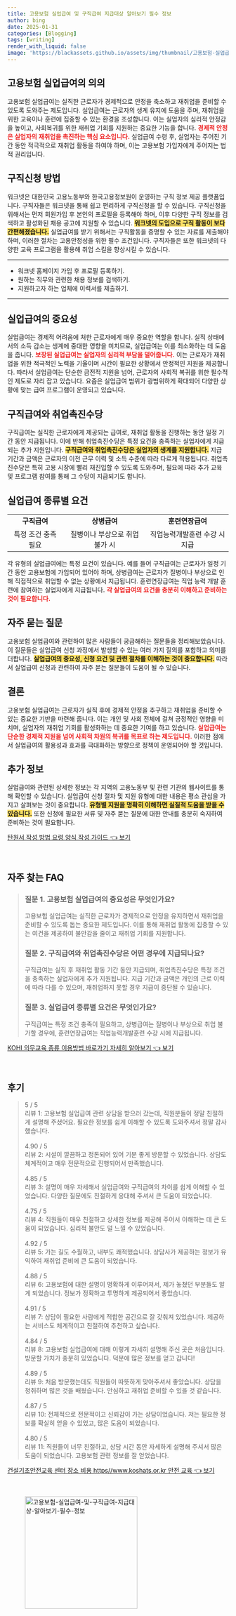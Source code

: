 ```yaml
---
title: 고용보험 실업급여 및 구직급여 지급대상 알아보기 필수 정보
author: bing
date: 2025-01-31
categories: [Blogging]
tags: [writing]
render_with_liquid: false
image: 'https://blackassets.github.io/assets/img/thumbnail/고용보험-실업급여-및-구직급여-지급대상-알아보기-필수-정보.webp'
---
```



<h2 id='고용보험_실업급여의_의의'>고용보험 실업급여의 의의</h2>

<p>고용보험 실업급여는 실직한 근로자가 경제적으로 안정을 축소하고 재취업을 준비할 수 있도록 도와주는 제도입니다. 실업급여는 근로자의 생계 유지에 도움을 주며, 재취업을 위한 교육이나 훈련에 집중할 수 있는 환경을 조성합니다. 이는 실업자의 심리적 안정감을 높이고, 사회복귀를 위한 재취업 기회를 지원하는 중요한 기능을 합니다. <b><span style="color: #ee2323;">경제적 안정은 실업자의 재취업을 촉진하는 핵심 요소입니다.</span></b> 실업급여 수령 후, 실업자는 주어진 기간 동안 적극적으로 재취업 활동을 하여야 하며, 이는 고용보험 가입자에게 주어지는 법적 권리입니다.</p>

<h2 id='구직신청_방법'>구직신청 방법</h2>

<p>워크넷은 대한민국 고용노동부와 한국고용정보원이 운영하는 구직 정보 제공 플랫폼입니다. 구직자들은 워크넷을 통해 쉽고 편리하게 구직신청을 할 수 있습니다. 구직신청을 위해서는 먼저 회원가입 후 본인의 프로필을 등록해야 하며, 이후 다양한 구직 정보를 검색하고 활성화된 채용 공고에 지원할 수 있습니다. <b><span style="background-color: #ffe066;">워크넷의 도입으로 구직 활동이 보다 간편해졌습니다.</span></b> 실업급여를 받기 위해서는 구직활동을 증명할 수 있는 자료를 제출해야 하며, 이러한 절차는 고용안정성을 위한 필수 조건입니다. 구직자들은 또한 워크넷의 다양한 교육 프로그램을 활용해 취업 스킬을 향상시킬 수 있습니다.</p>

<hr />

<ul>
    <li>워크넷 홈페이지 가입 후 프로필 등록하기.</li>
    <li>원하는 직무와 관련한 채용 정보를 검색하기.</li>
    <li>지원하고자 하는 업체에 이력서를 제출하기.</li>
</ul>

<hr />

<h2 id='실업급여의_중요성'>실업급여의 중요성</h2>

<p>실업급여는 경제적 어려움에 처한 근로자에게 매우 중요한 역할을 합니다. 실직 상태에서의 소득 감소는 생계에 중대한 영향을 미치므로, 실업급여는 이를 최소화하는 데 도움을 줍니다. <b><span style="color: #ee2323;">보장된 실업급여는 실업자의 심리적 부담을 덜어줍니다.</span></b> 이는 근로자가 재취업을 위한 적극적인 노력을 기울이며 시간이 필요한 상황에서 안정적인 지원을 제공합니다. 따라서 실업급여는 단순한 금전적 지원을 넘어, 근로자의 사회적 복귀를 위한 필수적인 제도로 자리 잡고 있습니다. 요즘은 실업급여 범위가 광범위하게 확대되어 다양한 상황에 맞는 급여 프로그램이 운영되고 있습니다.</p>

<h2 id='구직급여와_취업촉진수당'>구직급여와 취업촉진수당</h2>

<p>구직급여는 실직한 근로자에게 제공되는 급여로, 재취업 활동을 진행하는 동안 일정 기간 동안 지급됩니다. 이에 반해 취업촉진수당은 특정 요건을 충족하는 실업자에게 지급되는 추가 지원입니다. <b><span style="background-color: #ffe066;">구직급여와 취업촉진수당은 실업자의 생계를 지원합니다.</span></b> 지급 기간과 금액은 근로자의 이전 근무 이력 및 소득 수준에 따라 다르게 적용됩니다. 취업촉진수당은 특히 고용 시장에 빨리 재진입할 수 있도록 도와주며, 필요에 따라 추가 교육 및 프로그램 참여를 통해 그 수당이 지급되기도 합니다.</p>

<h2 id='실업급여_종류별_요건'>실업급여 종류별 요건</h2>

<table>
    <tr>
        <td style="text-align: center; height: 17px;"><b>구직급여</b></td>
        <td style="text-align: center; height: 17px;"><b>상병급여</b></td>
        <td style="text-align: center; height: 17px;"><b>훈련연장급여</b></td>
    </tr>
    <tr>
        <td style="text-align: center; height: 17px;">특정 조건 충족 필요</td>
        <td style="text-align: center; height: 17px;">질병이나 부상으로 취업 불가 시</td>
        <td style="text-align: center; height: 17px;">직업능력개발훈련 수강 시 지급</td>
    </tr>
</table>

<p>각 유형의 실업급여에는 특정 요건이 있습니다. 예를 들어 구직급여는 근로자가 일정 기간 동안 고용보험에 가입되어 있어야 하며, 상병급여는 근로자가 질병이나 부상으로 인해 직접적으로 취업할 수 없는 상황에서 지급됩니다. 훈련연장급여는 직업 능력 개발 훈련에 참여하는 실업자에게 지급됩니다. <b><span style="color: #ee2323;">각 실업급여의 요건을 충분히 이해하고 준비하는 것이 필요합니다.</span></b></p>

<h2 id='자주_묻는_질문'>자주 묻는 질문</h2>

<p>고용보험 실업급여와 관련하여 많은 사람들이 궁금해하는 질문들을 정리해보았습니다. 이 질문들은 실업급여 신청 과정에서 발생할 수 있는 여러 가지 질의를 포함하고 의미를 더합니다. <b><span style="background-color: #ffe066;">실업급여의 중요성, 신청 요건 및 관련 절차를 이해하는 것이 중요합니다.</span></b> 따라서 실업급여 신청과 관련하여 자주 묻는 질문들이 도움이 될 수 있습니다.</p>

<h2 id='결론'>결론</h2>

<p>고용보험 실업급여는 근로자가 실직 후에 경제적 안정을 추구하고 재취업을 준비할 수 있는 중요한 기반을 마련해 줍니다. 이는 개인 및 사회 전체에 걸쳐 긍정적인 영향을 미치며, 실업자의 재취업 기회를 활성화하는 데 중요한 기여를 하고 있습니다. <b><span style="color: #ee2323;">실업급여는 단순한 경제적 지원을 넘어 사회적 차원의 복귀를 목표로 하는 제도입니다.</span></b> 이러한 점에서 실업급여의 활용성과 효과를 극대화하는 방향으로 정책이 운영되어야 할 것입니다.</p>

<h2 id='추가_정보'>추가 정보</h2>

<p>실업급여와 관련된 상세한 정보는 각 지역의 고용노동부 및 관련 기관의 웹사이트를 통해 확인할 수 있습니다. 실업급여 신청 절차 및 지원 유형에 대한 내용은 평소 관심을 가지고 살펴보는 것이 중요합니다. <b><span style="background-color: #ffe066;">유형별 지원을 명확히 이해하면 실질적 도움을 받을 수 있습니다.</span></b> 또한 신청에 필요한 서류 및 자주 묻는 질문에 대한 안내를 충분히 숙지하여 준비하는 것이 필요합니다.</p>


<p><a class="click-button" title="탄원서 작성 방법 요령 양식 작성 가이드" href="https://blackassets.github.io/posts/%ED%83%84%EC%9B%90%EC%84%9C-%EC%9E%91%EC%84%B1-%EB%B0%A9%EB%B2%95-%EC%9A%94%EB%A0%B9-%EC%96%91%EC%8B%9D-%EC%9E%91%EC%84%B1-%EA%B0%80%EC%9D%B4%EB%93%9C/" rel="dofollow">탄원서 작성 방법 요령 양식 작성 가이드 👈 보기</a></p><br>
<h2 id='자주_찾는_FAQ'>자주 찾는 FAQ</h2>
<div itemscope="" itemtype="https://schema.org/FAQPage"> 
<blockquote> 
<div itemscope="" itemprop="mainEntity" itemtype="https://schema.org/Question"> 
<h3 itemprop="name">질문 1. 고용보험 실업급여의 중요성은 무엇인가요?</h3> 
<div itemscope="" itemprop="acceptedAnswer" itemtype="https://schema.org/Answer"> 
<span itemprop="text"> 
<p>고용보험 실업급여는 실직한 근로자가 경제적으로 안정을 유지하면서 재취업을 준비할 수 있도록 돕는 중요한 제도입니다. 이를 통해 재취업 활동에 집중할 수 있는 여건을 제공하여 불안감을 줄이고 재취업 기회를 지원합니다.</p> 
</span> 
</div> 
</div> 

<div itemscope="" itemprop="mainEntity" itemtype="https://schema.org/Question"> 
<h3 itemprop="name">질문 2. 구직급여와 취업촉진수당은 어떤 경우에 지급되나요?</h3> 
<div itemscope="" itemprop="acceptedAnswer" itemtype="https://schema.org/Answer"> 
<span itemprop="text"> 
<p>구직급여는 실직 후 재취업 활동 기간 동안 지급되며, 취업촉진수당은 특정 조건을 충족하는 실업자에게 추가 지원됩니다. 지급 기간과 금액은 개인의 근로 이력에 따라 다를 수 있으며, 재취업하지 못할 경우 지급이 중단될 수 있습니다.</p> 
</span> 
</div> 
</div> 

<div itemscope="" itemprop="mainEntity" itemtype="https://schema.org/Question"> 
<h3 itemprop="name">질문 3. 실업급여 종류별 요건은 무엇인가요?</h3> 
<div itemscope="" itemprop="acceptedAnswer" itemtype="https://schema.org/Answer"> 
<span itemprop="text"> 
<p>구직급여는 특정 조건 충족이 필요하고, 상병급여는 질병이나 부상으로 취업 불가할 경우에, 훈련연장급여는 직업능력개발훈련 수강 시에 지급됩니다.</p> 
</span> 
</div> 
</div> 
</blockquote> 
</div>
<p><a class="click-button" title="KOHI 의무교육 종류 이용방법 바로가기 자세히 알아보기" href="https://blackassets.github.io/posts/KOHI-%EC%9D%98%EB%AC%B4%EA%B5%90%EC%9C%A1-%EC%A2%85%EB%A5%98-%EC%9D%B4%EC%9A%A9%EB%B0%A9%EB%B2%95-%EB%B0%94%EB%A1%9C%EA%B0%80%EA%B8%B0-%EC%9E%90%EC%84%B8%ED%9E%88-%EC%95%8C%EC%95%84%EB%B3%B4%EA%B8%B0/" rel="dofollow">KOHI 의무교육 종류 이용방법 바로가기 자세히 알아보기 👈 보기</a></p><br>
<h2 id='후기'>후기</h2>
<div itemscope itemtype="https://schema.org/Product">
  <blockquote>
  <div itemprop="review" itemscope itemtype="https://schema.org/Review">
      <div itemprop="reviewRating" itemscope itemtype="https://schema.org/Rating"> <span itemprop="ratingValue">5</span> / <span itemprop="bestRating">5</span> </div>
      <span itemprop="reviewBody">리뷰 1: 고용보험 실업급여 관련 상담을 받으러 갔는데, 직원분들이 정말 친절하게 설명해 주셨어요. 필요한 정보를 쉽게 이해할 수 있도록 도와주셔서 정말 감사했습니다.</span>
  </div>
  <br>
  <div itemprop="review" itemscope itemtype="https://schema.org/Review">
      <div itemprop="reviewRating" itemscope itemtype="https://schema.org/Rating"> <span itemprop="ratingValue">4.90</span> / <span itemprop="bestRating">5</span> </div>
      <span itemprop="reviewBody">리뷰 2: 시설이 깔끔하고 정돈되어 있어 기분 좋게 방문할 수 있었습니다. 상담도 체계적이고 매우 전문적으로 진행되어서 만족했습니다.</span>
  </div>
  <br>
  <div itemprop="review" itemscope itemtype="https://schema.org/Review">
      <div itemprop="reviewRating" itemscope itemtype="https://schema.org/Rating"> <span itemprop="ratingValue">4.85</span> / <span itemprop="bestRating">5</span> </div>
      <span itemprop="reviewBody">리뷰 3: 설명이 매우 자세해서 실업급여와 구직급여의 차이를 쉽게 이해할 수 있었습니다. 다양한 질문에도 친절하게 응대해 주셔서 큰 도움이 되었습니다.</span>
  </div>
  <br>
  <div itemprop="review" itemscope itemtype="https://schema.org/Review">
      <div itemprop="reviewRating" itemscope itemtype="https://schema.org/Rating"> <span itemprop="ratingValue">4.75</span> / <span itemprop="bestRating">5</span> </div>
      <span itemprop="reviewBody">리뷰 4: 직원들이 매우 친절하고 상세한 정보를 제공해 주어서 이해하는 데 큰 도움이 되었습니다. 심리적 불안도 덜 느낄 수 있었습니다.</span>
  </div>
  <br>
  <div itemprop="review" itemscope itemtype="https://schema.org/Review">
      <div itemprop="reviewRating" itemscope itemtype="https://schema.org/Rating"> <span itemprop="ratingValue">4.92</span> / <span itemprop="bestRating">5</span> </div>
      <span itemprop="reviewBody">리뷰 5: 가는 길도 수월하고, 내부도 쾌적했습니다. 상담사가 제공하는 정보가 유익하여 재취업 준비에 큰 도움이 되었습니다.</span>
  </div>
  <br>
  <div itemprop="review" itemscope itemtype="https://schema.org/Review">
      <div itemprop="reviewRating" itemscope itemtype="https://schema.org/Rating"> <span itemprop="ratingValue">4.88</span> / <span itemprop="bestRating">5</span> </div>
      <span itemprop="reviewBody">리뷰 6: 고용보험에 대한 설명이 명확하게 이루어져서, 제가 놓쳤던 부분들도 알게 되었습니다. 정보가 정확하고 투명하게 제공되어서 좋았습니다.</span>
  </div>
  <br>
  <div itemprop="review" itemscope itemtype="https://schema.org/Review">
      <div itemprop="reviewRating" itemscope itemtype="https://schema.org/Rating"> <span itemprop="ratingValue">4.91</span> / <span itemprop="bestRating">5</span> </div>
      <span itemprop="reviewBody">리뷰 7: 상담이 필요한 사람에게 적합한 공간으로 잘 갖춰져 있었습니다. 제공하는 서비스도 체계적이고 친절하여 추천하고 싶습니다.</span>
  </div>
  <br>
  <div itemprop="review" itemscope itemtype="https://schema.org/Review">
      <div itemprop="reviewRating" itemscope itemtype="https://schema.org/Rating"> <span itemprop="ratingValue">4.84</span> / <span itemprop="bestRating">5</span> </div>
      <span itemprop="reviewBody">리뷰 8: 고용보험 실업급여에 대해 이렇게 자세히 설명해 주신 곳은 처음입니다. 방문할 가치가 충분히 있었습니다. 덕분에 많은 정보를 얻고 갑니다!</span>
  </div>
  <br>
  <div itemprop="review" itemscope itemtype="https://schema.org/Review">
      <div itemprop="reviewRating" itemscope itemtype="https://schema.org/Rating"> <span itemprop="ratingValue">4.89</span> / <span itemprop="bestRating">5</span> </div>
      <span itemprop="reviewBody">리뷰 9: 처음 방문했는데도 직원들이 따뜻하게 맞아주셔서 좋았습니다. 상담을 청취하며 많은 것을 배웠습니다. 안심하고 재취업 준비할 수 있을 것 같습니다.</span>
  </div>
  <br>
  <div itemprop="review" itemscope itemtype="https://schema.org/Review">
      <div itemprop="reviewRating" itemscope itemtype="https://schema.org/Rating"> <span itemprop="ratingValue">4.87</span> / <span itemprop="bestRating">5</span> </div>
      <span itemprop="reviewBody">리뷰 10: 전체적으로 전문적이고 신뢰감이 가는 상담이었습니다. 저는 필요한 정보를 확실히 얻을 수 있었고, 많은 도움이 되었습니다.</span>
  </div>
  <br>
  <div itemprop="review" itemscope itemtype="https://schema.org/Review">
      <div itemprop="reviewRating" itemscope itemtype="https://schema.org/Rating"> <span itemprop="ratingValue">4.80</span> / <span itemprop="bestRating">5</span> </div>
      <span itemprop="reviewBody">리뷰 11: 직원들이 너무 친절하고, 상담 시간 동안 자세하게 설명해 주셔서 많은 도움이 되었습니다. 고용보험 관련 정보를 잘 얻었습니다.</span>
  </div>
  </blockquote>
</div>
<p><a class="click-button" title="건설기초안전교육 센터 장소 비용 https//www.koshats.or.kr 안전 교육" href="https://blackassets.github.io/posts/%EA%B1%B4%EC%84%A4%EA%B8%B0%EC%B4%88%EC%95%88%EC%A0%84%EA%B5%90%EC%9C%A1-%EC%84%BC%ED%84%B0-%EC%9E%A5%EC%86%8C-%EB%B9%84%EC%9A%A9-httpswww.koshats.or.kr-%EC%95%88%EC%A0%84-%EA%B5%90%EC%9C%A1/" rel="dofollow">건설기초안전교육 센터 장소 비용 https//www.koshats.or.kr 안전 교육 👈 보기</a></p><br>
<figure class="image"><img src="https://blackassets.github.io/assets/img/thumbnail/고용보험-실업급여-및-구직급여-지급대상-알아보기-필수-정보.webp" alt="고용보험-실업급여-및-구직급여-지급대상-알아보기-필수-정보" width="256" height="256"></figure>